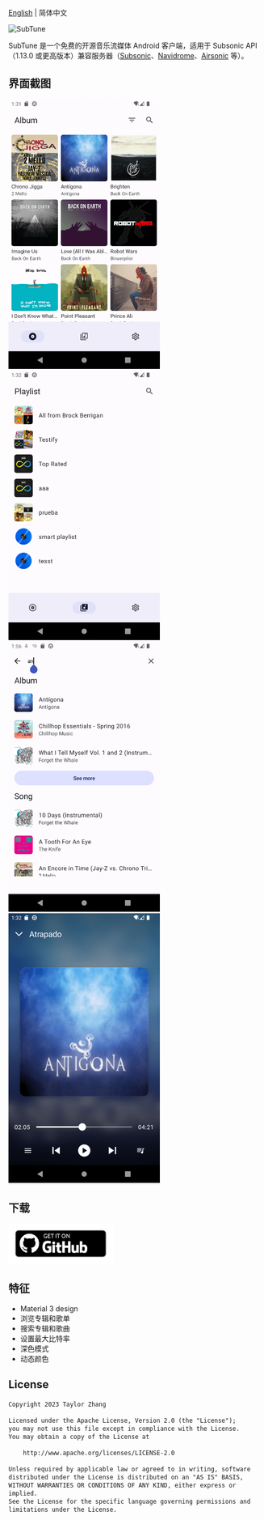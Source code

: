 [English](README.md) | 简体中文

![SubTune](https://socialify.git.ci/TaylorKunZhang/SubTune/image?description=1&descriptionEditable=A%20music%20streaming%20app%20for%20Subsonic%20API%20compatible%20servers&logo=https%3A%2F%2Fraw.githubusercontent.com%2FTaylorKunZhang%2Fpic-repo%2Fmain%2FSubTune%2Fic_launcher_round.png&name=1&pattern=Circuit%20Board&theme=Light)

SubTune 是一个免费的开源音乐流媒体 Android 客户端，适用于 Subsonic API（1.13.0 或更高版本）兼容服务器（[Subsonic](http://www.subsonic.org/pages/index.jsp)、[Navidrome]( https://www.navidrome.org/)、[Airsonic](https://airsonic.github.io/) 等）。

## 界面截图

<p>
  <img src="screenshots/album.png" alt="album" width="300"/>
  <img src="screenshots/playlist.png" alt="playlist" width="300"/>
  <img src="screenshots/search.png" alt="search" width="300"/>
  <img src="screenshots/playback.png" alt="playback" width="300"/>
</p>

## 下载

<p>
  <a href="https://github.com/TaylorKunZhang/SubTune/releases/latest"><img src="https://raw.githubusercontent.com/TaylorKunZhang/pic-repo/main/GitHub/get-it-on.png" height="80"/></a>
</p>

## 特征

- Material 3 design
- 浏览专辑和歌单
- 搜索专辑和歌曲
- 设置最大比特率
- 深色模式
- 动态颜色

## License

```
Copyright 2023 Taylor Zhang

Licensed under the Apache License, Version 2.0 (the "License");
you may not use this file except in compliance with the License.
You may obtain a copy of the License at

    http://www.apache.org/licenses/LICENSE-2.0

Unless required by applicable law or agreed to in writing, software
distributed under the License is distributed on an "AS IS" BASIS,
WITHOUT WARRANTIES OR CONDITIONS OF ANY KIND, either express or implied.
See the License for the specific language governing permissions and
limitations under the License.
```